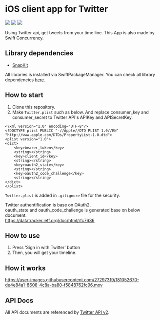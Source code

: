 # iOS client app for Twitter
![](https://img.shields.io/badge/Xcode-13.4.1%2B-blue.svg)
![](https://img.shields.io/badge/iOS-15.0%2B-blue.svg)
![](https://img.shields.io/badge/Swift-5.6.1%2B-orange.svg)  

Using Twitter api, get tweets from your time line.
This App is also made by Swift Concurrency.

## Library dependencies
- [SnapKit](https://github.com/SnapKit/SnapKit)

All libraries is installed via SwiftPackageManager.
You can check all library dependencies [here](https://github.com/tosh7/Twitter/blob/async_and_await/Twitter.xcodeproj/project.xcworkspace/xcshareddata/swiftpm/Package.resolved).

## How to start
1. Clone this repository.
2. Make `Twitter.plist` such as below. And replace consumer_key and consumer_secret to Twitter API's APIKey and APISecretKey.
```
<?xml version="1.0" encoding="UTF-8"?>
<!DOCTYPE plist PUBLIC "-//Apple//DTD PLIST 1.0//EN" "http://www.apple.com/DTDs/PropertyList-1.0.dtd">
<plist version="1.0">
<dict>
	<key>bearer_token</key>
	<string></string>
	<key>client_id</key>
	<string></string>
	<key>oauth2_state</key>
	<string></string>
	<key>oauth2_code_challenge</key>
	<string></string>
</dict>
</plist>
```

`Twitter.plist` is added in `.gitignore` file for the security.

Twitter authentification is base on OAuth2.  
oauth_state and oauth_code_challenge is generated base on below document.  
https://datatracker.ietf.org/doc/html/rfc7636

## How to use
1. Press 'Sign in with Twitter' button
2. Then, you will get your timeline.

## How it works

https://user-images.githubusercontent.com/27297319/181052670-de4e84a1-8608-4c8a-ba80-f5848762fc96.mov




## API Docs
All API documents are referenced by [Twitter API v2](https://developer.twitter.com/en/docs).
